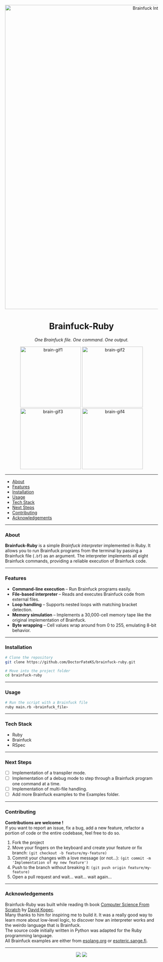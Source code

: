 <p align="center">
  <img src="https://i.imgur.com/AUlnhZi.png" alt="Brainfuck Interpreter Logo" width="1000">
</p>

<h1 align="center">Brainfuck-Ruby</h1>
<p align="center">
  <i>One Brainfuck file. One command. One output.</i><br>
</p>

<p align="center">
  <img src="https://media0.giphy.com/media/v1.Y2lkPTc5MGI3NjExZXA5NDhmNTN1Z2lrcHQ0Ymp3b2JuYWFpMXRsaG1ndXBoZGQ4ajlsNSZlcD12MV9pbnRlcm5hbF9naWZfYnlfaWQmY3Q9cw/OBIBNR9ATt3HdpcmLC/giphy.gif" alt="brain-gif1" width=200px>
  <img src="https://media1.giphy.com/media/v1.Y2lkPTc5MGI3NjExanF2cWppY3NnZGV3ZnN4NmptcnFoaGszdzllNWV2OHR4b3ZzbWdlbyZlcD12MV9pbnRlcm5hbF9naWZfYnlfaWQmY3Q9cw/MB75OzWrpUMOWfBHg0/giphy.gif" alt="brain-gif2" width=200px>
  <img src="https://media1.giphy.com/media/v1.Y2lkPTc5MGI3NjExMTNzOHFnazB5NDdlNWh5NjNrbGYxejg0ODhtYWphMm5qeGZweWdyMCZlcD12MV9pbnRlcm5hbF9naWZfYnlfaWQmY3Q9cw/w8ZwcflDnA4kKJyMJq/giphy.gif" alt="brain-gif3" width=200px>
  <img src="https://media1.giphy.com/media/v1.Y2lkPTc5MGI3NjExNXFrdW51eXhpdmp5Z3dyNTB0bW12emZneXRpaDZyeWRsMGx0b2E4aCZlcD12MV9pbnRlcm5hbF9naWZfYnlfaWQmY3Q9cw/iQuwUsRiOmT4tZpRmQ/giphy.gif" alt="brain-gif4" width=200px>
</p>

---

- [About](#about)
- [Features](#features)
- [Installation](#installation)
- [Usage](#usage)
- [Tech Stack](#tech-stack)
- [Next Steps](#next-steps)
- [Contributing](#contributing)
- [Acknowledgements](#acknowledgements)

---

### About

**Brainfuck-Ruby** is a simple *Brainfuck interpreter* implemented in Ruby. It allows you to run Brainfuck programs from the terminal by passing a Brainfuck file (`.bf`) as an argument. The interpreter implements all eight Brainfuck commands, providing a reliable execution of Brainfuck code.

---

### Features

- **Command-line execution** – Run Brainfuck programs easily.
- **File-based interpreter** – Reads and executes Brainfuck code from external files.
- **Loop handling** – Supports nested loops with matching bracket detection.
- **Memory simulation** – Implements a 30,000-cell memory tape like the original implementation of Brainfuck.
- **Byte wrapping** – Cell values wrap around from 0 to 255, emulating 8-bit behavior.

---

### Installation

```bash
# Clone the repository
git clone https://github.com/DoctorFateKS/brainfuck-ruby.git

# Move into the project folder
cd brainfuck-ruby
```

---

### Usage

```bash
# Run the script with a Brainfuck file
ruby main.rb <brainfuck_file>
```

---

### Tech Stack

- Ruby
- Brainfuck
- RSpec

---

### Next Steps

- [ ] Implementation of a transpiler mode.
- [ ] Implementation of a debug mode to step through a Brainfuck program one command at a time.
- [ ] Implementation of multi-file handling.
- [ ] Add more Brainfuck examples to the Examples folder.

---

### Contributing

**Contributions are welcome !**  
If you want to report an issue, fix a bug, add a new feature, refactor a portion of code or the entire codebase, feel free to do so.

1. Fork the project
2. Move your fingers on the keyboard and create your feature or fix branch: `(git checkout -b feature/my-feature)`
3. Commit your changes with a love message (or not...): `(git commit -m 'Implementation of my new feature')`
4. Push to the branch without breaking it: `(git push origin feature/my-feature)`
5. Open a pull request and wait... wait... wait again...

---

### Acknowledgements

Brainfuck-Ruby was built while reading th book [Computer Science From Scratch](https://github.com/davecom/ComputerScienceFromScratch) by [David Kopec](https://github.com/davecom).  
Many thanks to him for inspiring me to build it. It was a really good way to learn more about low-level logic, to discover how an interpreter works and the weirdo language that is Brainfuck.    
The source code initially written in Python was adapted for the Ruby programming language.  
All Brainfuck examples are either from [esolang.org](https://esolangs.org/wiki/Brainfuck) or [esoteric.sange.fi](http://esoteric.sange.fi/brainfuck/bf-source/prog/).

---

<p align="center"><a href="https://www.linkedin.com/in/kevin-saison17/"><img src="https://img.shields.io/badge/LinkedIn-0A66C2?style=for-the-badge&logo=linkedin&logoColor=white"/></a> <a href="mailto:saisonkevin92@gmail.com"><img src="https://img.shields.io/badge/Email-D14836?style=for-the-badge&logo=gmail&logoColor=white"/></a> </p>
